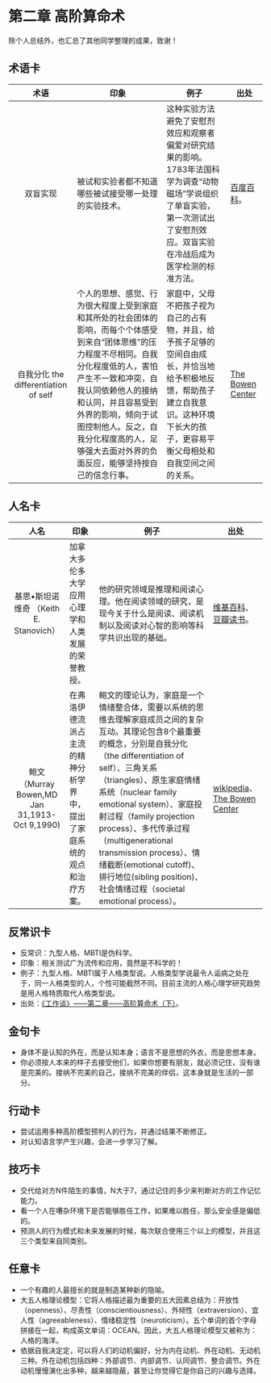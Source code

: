 # 第二章 高阶算命术
除个人总结外，也汇总了其他同学整理的成果，致谢！
## 术语卡
|术语|印象|例子|出处|
|:---:|---|---|---|
|双盲实现|被试和实验者都不知道哪些被试接受哪一处理的实验技术。|这种实验方法避免了安慰剂效应和观察者偏爱对研究结果的影响。1783年法国科学为调查“动物磁场”学说组织了单盲实验，第一次测试出了安慰剂效应。双盲实验在冷战后成为医学检测的标准方法。|[百度百科](http://baike.baidu.com/link?url=MZx_nCueuGyPHrOIlw4nfsFDLOGPvfGmkgsTzkHeNeQktW74vT_lgGTYG8bXblORkwfDHGY7o5ZYEP4ec3BNSWPyEaFrhGBdcG9XRf1qbacaXfzhDUxzuVB1pKmbFf8P)。|
|自我分化 the differentiation of self|个人的思想、感觉、行为很大程度上受到家庭和其所处的社会团体的影响，而每个个体感受到来自“团体思维”的压力程度不尽相同。自我分化程度低的人，害怕产生不一致和冲突，自我认同依赖他人的接纳和认同，并且容易受到外界的影响，倾向于试图控制他人。反之，自我分化程度高的人，足够强大去面对外界的负面反应，能够坚持按自己的信念行事。|家庭中，父母不把孩子视为自己的占有物，并且，给予孩子足够的空间自由成长，并恰当地给予积极地反馈，帮助孩子建立自我意识。这种环境下长大的孩子，更容易平衡父母相处和自我空间之间的关系。|[The Bowen Center](http://www.thebowencenter.org/theory/eight-concepts/)|

## 人名卡
|人名|印象|例子|出处|
|:---:|---|---|---|
|基思•斯坦诺维奇 （Keith E. Stanovich）|加拿大多伦多大学应用心理学和人类发展的荣誉教授。|他的研究领域是推理和阅读心理。他在阅读领域的研究，是现今关于什么是阅读、阅读机制以及阅读对心智的影响等科学共识出现的基础。|[维基百科](https://en.wikipedia.org/wiki/Keith_Stanovich)、[豆瓣读书](https://book.douban.com/subject/26605978/)。|
|鲍文（Murray Bowen,MD Jan 31,1913-Oct 9,1990)|在弗洛伊德流派占主流的精神分析学界中，提出了家庭系统的观点和治疗方案。|鲍文的理论认为，家庭是一个情绪整合体，需要以系统的思维去理解家庭成员之间的复杂互动。其理论包含8个最重要的概念，分别是自我分化（the differentiation of self）、三角关系（triangles）、原生家庭情绪系统（nuclear family emotional system）、家庭投射过程（family projection process）、多代传承过程（multigenerational transmission process）、情绪截断(emotional cutoff)、排行地位(sibling position)、社会情绪过程（societal emotional process）。|[wikipedia](https://en.wikipedia.org/wiki/Murray_Bowen)、[The Bowen Center](http://www.thebowencenter.org/theory/eight-concepts/)|

## 反常识卡
- 反常识：九型人格、MBTI是伪科学。
- 印象：相关测试广为流传和应用，竟然是不科学的！
- 例子：九型人格、MBTI属于人格类型说。人格类型学说最令人诟病之处在于，同一人格类型的人，个性可能截然不同。目前主流的人格心理学研究趋势是用人格特质取代人格类型说。
- 出处：[《工作谈》——第二章——高阶算命术（下）](http://mp.weixin.qq.com/s?__biz=MzA3MzM0MjUyMQ==&mid=2652149187&idx=1&sn=3d0033f7533442281e3b840146ec8faa&mpshare=1&scene=23&srcid=1029LGALd9jlSLE97ZDeklXX#rd)。

## 金句卡
- 身体不是认知的外在，而是认知本身；语言不是思想的外衣，而是思想本身。
- 你必须按人本来的样子去接受他们，如果你想要有朋友，就必须记住，没有谁是完美的。接纳不完美的自己，接纳不完美的伴侣，这本身就是生活的一部分。

## 行动卡
- 尝试运用多种高阶模型预判人的行为，并通过结果不断修正。
- 对认知语言学产生兴趣，会进一步学习了解。

## 技巧卡
- 交代给对方N件陌生的事情，N大于7，通过记住的多少来判断对方的工作记忆能力。
- 看一个人在嘈杂环境下是否能够胜任工作，如果难以胜任，那么安全感是偏低的。
- 预测人的行为模式和未来发展的时候，每次联合使用三个以上的模型，并且这三个类型来自同类别。

## 任意卡
- 一个有趣的人最擅长的就是制造某种新的隐喻。
- 大五人格理论模型：它将人格描述最为重要的五大因素总结为：开放性（openness）、尽责性（conscientiousness）、外倾性（extraversion）、宜人性（agreeableness）、情绪稳定性（neuroticism）。五个单词的首个字母拼接在一起，构成英文单词：OCEAN。因此，大五人格理论模型又被称为：人格的海洋。
- 依据自我决定定，可以将人们的动机偏好，分为内在动机、外在动机、无动机三种。外在动机包括四种：外部调节、内部调节、认同调节、整合调节。外在动机慢慢演化出多种，越来越隐蔽，甚至让你觉得它是你自己的兴趣与选择。
